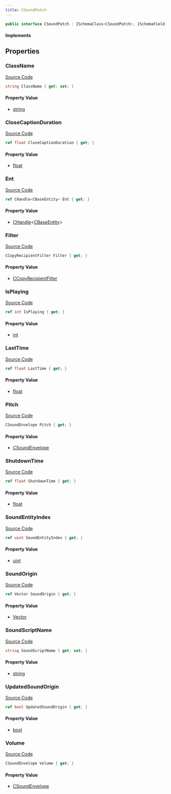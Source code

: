 ```yaml
---
title: CSoundPatch
---
```


```csharp
public interface CSoundPatch : ISchemaClass<CSoundPatch>, ISchemaField, ISchemaClass, INativeHandle
```

#### Implements

## Properties

### ClassName

[Source Code](https://github.com/swiftly-solution/swiftlys2/blob/main/managed/src/SwiftlyS2.Generated/Schemas/Interfaces/CSoundPatch.cs#L41)

```csharp
string ClassName { get; set; }
```

#### Property Value

- [string](https://learn.microsoft.com/dotnet/api/system.string)

### CloseCaptionDuration

[Source Code](https://github.com/swiftly-solution/swiftlys2/blob/main/managed/src/SwiftlyS2.Generated/Schemas/Interfaces/CSoundPatch.cs#L37)

```csharp
ref float CloseCaptionDuration { get; }
```

#### Property Value

- [float](https://learn.microsoft.com/dotnet/api/system.single)

### Ent

[Source Code](https://github.com/swiftly-solution/swiftlys2/blob/main/managed/src/SwiftlyS2.Generated/Schemas/Interfaces/CSoundPatch.cs#L27)

```csharp
ref CHandle<CBaseEntity> Ent { get; }
```

#### Property Value

- [CHandle](/docs/api/shared/natives/chandle-1)<[CBaseEntity](/docs/api/shared/schemadefinitions/cbaseentity)>

### Filter

[Source Code](https://github.com/swiftly-solution/swiftlys2/blob/main/managed/src/SwiftlyS2.Generated/Schemas/Interfaces/CSoundPatch.cs#L35)

```csharp
CCopyRecipientFilter Filter { get; }
```

#### Property Value

- [CCopyRecipientFilter](/docs/api/shared/schemadefinitions/ccopyrecipientfilter)

### IsPlaying

[Source Code](https://github.com/swiftly-solution/swiftlys2/blob/main/managed/src/SwiftlyS2.Generated/Schemas/Interfaces/CSoundPatch.cs#L33)

```csharp
ref int IsPlaying { get; }
```

#### Property Value

- [int](https://learn.microsoft.com/dotnet/api/system.int32)

### LastTime

[Source Code](https://github.com/swiftly-solution/swiftlys2/blob/main/managed/src/SwiftlyS2.Generated/Schemas/Interfaces/CSoundPatch.cs#L23)

```csharp
ref float LastTime { get; }
```

#### Property Value

- [float](https://learn.microsoft.com/dotnet/api/system.single)

### Pitch

[Source Code](https://github.com/swiftly-solution/swiftlys2/blob/main/managed/src/SwiftlyS2.Generated/Schemas/Interfaces/CSoundPatch.cs#L17)

```csharp
CSoundEnvelope Pitch { get; }
```

#### Property Value

- [CSoundEnvelope](/docs/api/shared/schemadefinitions/csoundenvelope)

### ShutdownTime

[Source Code](https://github.com/swiftly-solution/swiftlys2/blob/main/managed/src/SwiftlyS2.Generated/Schemas/Interfaces/CSoundPatch.cs#L21)

```csharp
ref float ShutdownTime { get; }
```

#### Property Value

- [float](https://learn.microsoft.com/dotnet/api/system.single)

### SoundEntityIndex

[Source Code](https://github.com/swiftly-solution/swiftlys2/blob/main/managed/src/SwiftlyS2.Generated/Schemas/Interfaces/CSoundPatch.cs#L29)

```csharp
ref uint SoundEntityIndex { get; }
```

#### Property Value

- [uint](https://learn.microsoft.com/dotnet/api/system.uint32)

### SoundOrigin

[Source Code](https://github.com/swiftly-solution/swiftlys2/blob/main/managed/src/SwiftlyS2.Generated/Schemas/Interfaces/CSoundPatch.cs#L31)

```csharp
ref Vector SoundOrigin { get; }
```

#### Property Value

- [Vector](/docs/api/shared/natives/vector)

### SoundScriptName

[Source Code](https://github.com/swiftly-solution/swiftlys2/blob/main/managed/src/SwiftlyS2.Generated/Schemas/Interfaces/CSoundPatch.cs#L25)

```csharp
string SoundScriptName { get; set; }
```

#### Property Value

- [string](https://learn.microsoft.com/dotnet/api/system.string)

### UpdatedSoundOrigin

[Source Code](https://github.com/swiftly-solution/swiftlys2/blob/main/managed/src/SwiftlyS2.Generated/Schemas/Interfaces/CSoundPatch.cs#L39)

```csharp
ref bool UpdatedSoundOrigin { get; }
```

#### Property Value

- [bool](https://learn.microsoft.com/dotnet/api/system.boolean)

### Volume

[Source Code](https://github.com/swiftly-solution/swiftlys2/blob/main/managed/src/SwiftlyS2.Generated/Schemas/Interfaces/CSoundPatch.cs#L19)

```csharp
CSoundEnvelope Volume { get; }
```

#### Property Value

- [CSoundEnvelope](/docs/api/shared/schemadefinitions/csoundenvelope)

